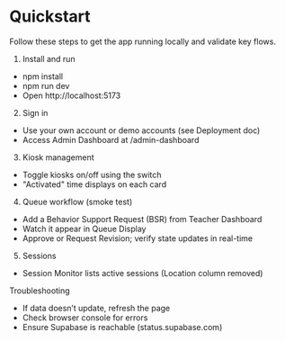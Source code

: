 # Quickstart

Follow these steps to get the app running locally and validate key flows.

1) Install and run
- npm install
- npm run dev
- Open http://localhost:5173

2) Sign in
- Use your own account or demo accounts (see Deployment doc)
- Access Admin Dashboard at /admin-dashboard

3) Kiosk management
- Toggle kiosks on/off using the switch
- "Activated" time displays on each card

4) Queue workflow (smoke test)
- Add a Behavior Support Request (BSR) from Teacher Dashboard
- Watch it appear in Queue Display
- Approve or Request Revision; verify state updates in real-time

5) Sessions
- Session Monitor lists active sessions (Location column removed)

Troubleshooting
- If data doesn’t update, refresh the page
- Check browser console for errors
- Ensure Supabase is reachable (status.supabase.com)
